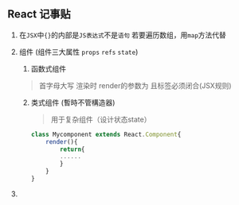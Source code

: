 ## React 记事贴

1. 在`JSX`中`{}`的内部是`JS表达式`不是`语句`  若要遍历数组，用`map`方法代替

2. 组件 (组件三大属性 `props` `refs` `state`)
   
   1. 函数式组件
   
   > 首字母大写 渲染时 render的参数为 <Component/> 且标签必须闭合(JSX规则)
   
   2. 类式组件 (暫時不管構造器)
      
      > 用于复杂组件（设计状态state）
      
      ```jsx
      class Mycomponent extends React.Component{
          render(){
              return{
              ......
              }
          }
      }
      ```

3. 
